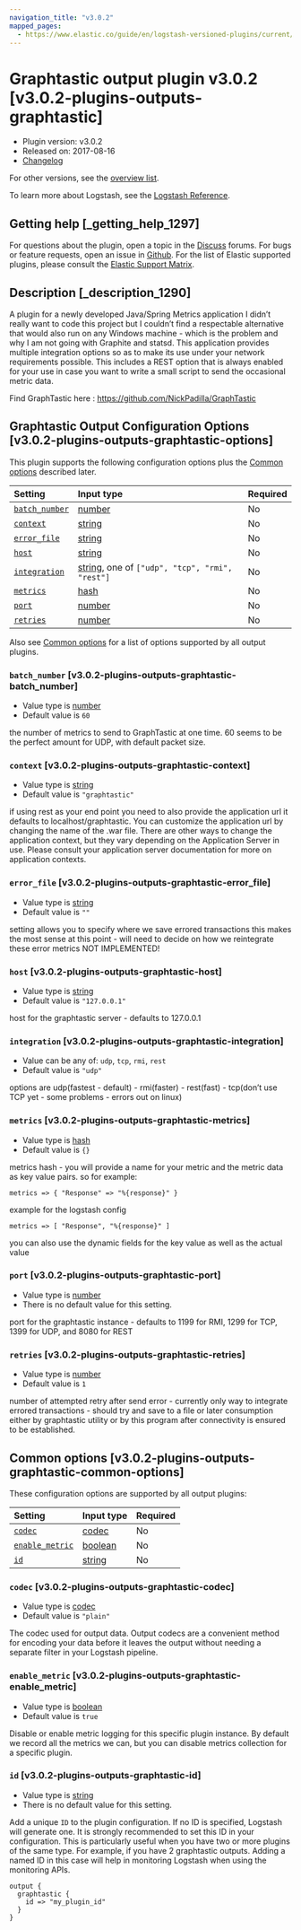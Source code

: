 ```yaml
---
navigation_title: "v3.0.2"
mapped_pages:
  - https://www.elastic.co/guide/en/logstash-versioned-plugins/current/v3.0.2-plugins-outputs-graphtastic.html
---
```


# Graphtastic output plugin v3.0.2 [v3.0.2-plugins-outputs-graphtastic]

* Plugin version: v3.0.2
* Released on: 2017-08-16
* [Changelog](https://github.com/logstash-plugins/logstash-output-graphtastic/blob/v3.0.2/CHANGELOG.md)

For other versions, see the [overview list](output-graphtastic-index.md).

To learn more about Logstash, see the [Logstash Reference](https://www.elastic.co/guide/en/logstash/current/index.html).

## Getting help [_getting_help_1297]

For questions about the plugin, open a topic in the [Discuss](http://discuss.elastic.co) forums. For bugs or feature requests, open an issue in [Github](https://github.com/logstash-plugins/logstash-output-graphtastic). For the list of Elastic supported plugins, please consult the [Elastic Support Matrix](https://www.elastic.co/support/matrix#matrix_logstash_plugins).

## Description [_description_1290]

A plugin for a newly developed Java/Spring Metrics application I didn’t really want to code this project but I couldn’t find a respectable alternative that would also run on any Windows machine - which is the problem and why I am not going with Graphite and statsd. This application provides multiple integration options so as to make its use under your network requirements possible. This includes a REST option that is always enabled for your use in case you want to write a small script to send the occasional metric data.

Find GraphTastic here : <https://github.com/NickPadilla/GraphTastic>

## Graphtastic Output Configuration Options [v3.0.2-plugins-outputs-graphtastic-options]

This plugin supports the following configuration options plus the [Common options](v3-0-2-plugins-outputs-graphtastic.md#v3.0.2-plugins-outputs-graphtastic-common-options) described later.

| Setting | Input type | Required |
| :- | :- | :- |
| [`batch_number`](v3-0-2-plugins-outputs-graphtastic.md#v3.0.2-plugins-outputs-graphtastic-batch_number) | [number](/lsr/value-types.md#number) | No |
| [`context`](v3-0-2-plugins-outputs-graphtastic.md#v3.0.2-plugins-outputs-graphtastic-context) | [string](/lsr/value-types.md#string) | No |
| [`error_file`](v3-0-2-plugins-outputs-graphtastic.md#v3.0.2-plugins-outputs-graphtastic-error_file) | [string](/lsr/value-types.md#string) | No |
| [`host`](v3-0-2-plugins-outputs-graphtastic.md#v3.0.2-plugins-outputs-graphtastic-host) | [string](/lsr/value-types.md#string) | No |
| [`integration`](v3-0-2-plugins-outputs-graphtastic.md#v3.0.2-plugins-outputs-graphtastic-integration) | [string](/lsr/value-types.md#string), one of `["udp", "tcp", "rmi", "rest"]` | No |
| [`metrics`](v3-0-2-plugins-outputs-graphtastic.md#v3.0.2-plugins-outputs-graphtastic-metrics) | [hash](/lsr/value-types.md#hash) | No |
| [`port`](v3-0-2-plugins-outputs-graphtastic.md#v3.0.2-plugins-outputs-graphtastic-port) | [number](/lsr/value-types.md#number) | No |
| [`retries`](v3-0-2-plugins-outputs-graphtastic.md#v3.0.2-plugins-outputs-graphtastic-retries) | [number](/lsr/value-types.md#number) | No |

Also see [Common options](v3-0-2-plugins-outputs-graphtastic.md#v3.0.2-plugins-outputs-graphtastic-common-options) for a list of options supported by all output plugins.

### `batch_number` [v3.0.2-plugins-outputs-graphtastic-batch_number]

* Value type is [number](/lsr/value-types.md#number)
* Default value is `60`

the number of metrics to send to GraphTastic at one time. 60 seems to be the perfect amount for UDP, with default packet size.

### `context` [v3.0.2-plugins-outputs-graphtastic-context]

* Value type is [string](/lsr/value-types.md#string)
* Default value is `"graphtastic"`

if using rest as your end point you need to also provide the application url it defaults to localhost/graphtastic. You can customize the application url by changing the name of the .war file. There are other ways to change the application context, but they vary depending on the Application Server in use. Please consult your application server documentation for more on application contexts.

### `error_file` [v3.0.2-plugins-outputs-graphtastic-error_file]

* Value type is [string](/lsr/value-types.md#string)
* Default value is `""`

setting allows you to specify where we save errored transactions this makes the most sense at this point - will need to decide on how we reintegrate these error metrics NOT IMPLEMENTED!

### `host` [v3.0.2-plugins-outputs-graphtastic-host]

* Value type is [string](/lsr/value-types.md#string)
* Default value is `"127.0.0.1"`

host for the graphtastic server - defaults to 127.0.0.1

### `integration` [v3.0.2-plugins-outputs-graphtastic-integration]

* Value can be any of: `udp`, `tcp`, `rmi`, `rest`
* Default value is `"udp"`

options are udp(fastest - default) - rmi(faster) - rest(fast) - tcp(don’t use TCP yet - some problems - errors out on linux)

### `metrics` [v3.0.2-plugins-outputs-graphtastic-metrics]

* Value type is [hash](/lsr/value-types.md#hash)
* Default value is `{}`

metrics hash - you will provide a name for your metric and the metric data as key value pairs. so for example:

```
metrics => { "Response" => "%{response}" }
```

example for the logstash config

```
metrics => [ "Response", "%{response}" ]
```

you can also use the dynamic fields for the key value as well as the actual value

### `port` [v3.0.2-plugins-outputs-graphtastic-port]

* Value type is [number](/lsr/value-types.md#number)
* There is no default value for this setting.

port for the graphtastic instance - defaults to 1199 for RMI, 1299 for TCP, 1399 for UDP, and 8080 for REST

### `retries` [v3.0.2-plugins-outputs-graphtastic-retries]

* Value type is [number](/lsr/value-types.md#number)
* Default value is `1`

number of attempted retry after send error - currently only way to integrate errored transactions - should try and save to a file or later consumption either by graphtastic utility or by this program after connectivity is ensured to be established.

## Common options [v3.0.2-plugins-outputs-graphtastic-common-options]

These configuration options are supported by all output plugins:

| Setting | Input type | Required |
| :- | :- | :- |
| [`codec`](v3-0-2-plugins-outputs-graphtastic.md#v3.0.2-plugins-outputs-graphtastic-codec) | [codec](/lsr/value-types.md#codec) | No |
| [`enable_metric`](v3-0-2-plugins-outputs-graphtastic.md#v3.0.2-plugins-outputs-graphtastic-enable_metric) | [boolean](/lsr/value-types.md#boolean) | No |
| [`id`](v3-0-2-plugins-outputs-graphtastic.md#v3.0.2-plugins-outputs-graphtastic-id) | [string](/lsr/value-types.md#string) | No |

### `codec` [v3.0.2-plugins-outputs-graphtastic-codec]

* Value type is [codec](/lsr/value-types.md#codec)
* Default value is `"plain"`

The codec used for output data. Output codecs are a convenient method for encoding your data before it leaves the output without needing a separate filter in your Logstash pipeline.

### `enable_metric` [v3.0.2-plugins-outputs-graphtastic-enable_metric]

* Value type is [boolean](/lsr/value-types.md#boolean)
* Default value is `true`

Disable or enable metric logging for this specific plugin instance. By default we record all the metrics we can, but you can disable metrics collection for a specific plugin.

### `id` [v3.0.2-plugins-outputs-graphtastic-id]

* Value type is [string](/lsr/value-types.md#string)
* There is no default value for this setting.

Add a unique `ID` to the plugin configuration. If no ID is specified, Logstash will generate one. It is strongly recommended to set this ID in your configuration. This is particularly useful when you have two or more plugins of the same type. For example, if you have 2 graphtastic outputs. Adding a named ID in this case will help in monitoring Logstash when using the monitoring APIs.

```
output {
  graphtastic {
    id => "my_plugin_id"
  }
}
```
